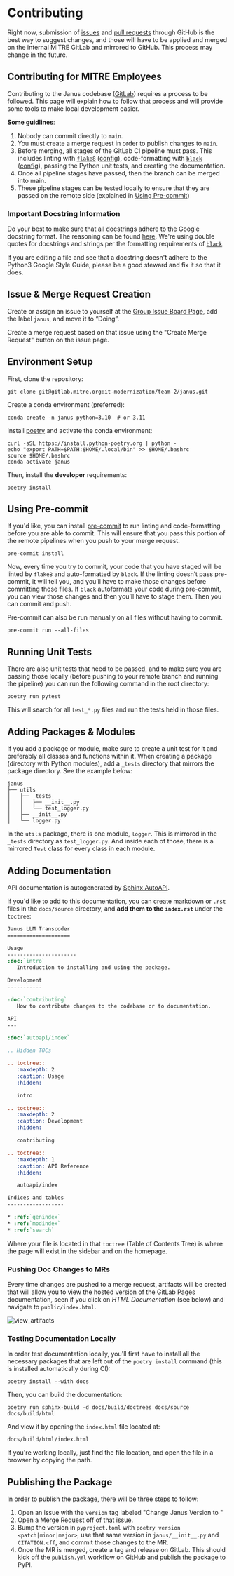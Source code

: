 # Contributing

Right now, submission of [issues](https://github.com/janus-llm/janus-llm/issues) and [pull requests](https://github.com/janus-llm/janus-llm/pulls) through GitHub is the best way to suggest changes, and those will have to be applied and merged on the internal MITRE GitLab and mirrored to GitHub. This process may change in the future.

## Contributing for MITRE Employees

Contributing to the Janus codebase ([GitLab](https://gitlab.mitre.org/it-modernization/team-2/janus)) requires a process to be followed. This page will explain how to follow that process and will provide some tools to make local development easier.

**Some guidlines**:
  1. Nobody can commit directly to `main`.
  2. You must create a merge request in order to publish changes to `main`.
  3. Before merging, all stages of the GitLab CI pipeline must pass. This includes linting with [`flake8`](https://flake8.pycqa.org/en/latest/) ([config](https://gitlab.mitre.org/it-modernization/team-2/janus/-/blob/main/.flake8)), code-formatting with [`black`](https://github.com/psf/black) ([config](https://gitlab.mitre.org/it-modernization/team-2/janus/-/blob/main/pyproject.toml)), passing the Python unit tests, and creating the documentation.
  4. Once all pipeline stages have passed, then the branch can be merged into main.
  5. These pipeline stages can be tested locally to ensure that they are passed on the remote side (explained in [Using Pre-commit](#using-pre-commit))

### Important Docstring Information

Do your best to make sure that all docstrings adhere to the Google docstring format. The reasoning can be found [here](https://www.sphinx-doc.org/en/main/usage/extensions/napoleon.html). We're using double quotes for docstrings and strings per the formatting requirements of [`black`](https://github.com/psf/black).

If you are editing a file and see that a docstring doesn't adhere to the Python3 Google Style Guide, please be a good steward and fix it so that it does.

## Issue & Merge Request Creation
Create or assign an issue to yourself at the [Group Issue Board Page](https://gitlab.mitre.org/groups/it-modernization/team-2/-/boards), add the label `janus`, and move it to “Doing”.

Create a merge request based on that issue using the "Create Merge Request" button on the issue page.

## Environment Setup

First, clone the repository:

```shell
git clone git@gitlab.mitre.org:it-modernization/team-2/janus.git
```

Create a conda environment (preferred):

```shell
conda create -n janus python=3.10  # or 3.11
```

Install [poetry](https://python-poetry.org/) and activate the conda environment:

```shell
curl -sSL https://install.python-poetry.org | python -
echo "export PATH=$PATH:$HOME/.local/bin" >> $HOME/.bashrc
source $HOME/.bashrc
conda activate janus
```

Then, install the **developer** requirements:

```shell
poetry install
```

## Using Pre-commit

If you'd like, you can install [pre-commit](https://pre-commit.com/) to run linting and code-formatting before you are able to commit. This will ensure that you pass this portion of the remote pipelines when you push to your merge request.

```shell
pre-commit install
```

Now, every time you try to commit, your code that you have staged will be linted by `flake8` and auto-formatted by `black`. If the linting doesn’t pass pre-commit, it will tell you, and you’ll have to make those changes before committing those files. If `black` autoformats your code during pre-commit, you can view those changes and then you’ll have to stage them. Then you can commit and push.

Pre-commit can also be run manually on all files without having to commit.

```shell
pre-commit run --all-files
```

## Running Unit Tests

There are also unit tests that need to be passed, and to make sure you are passing those locally (before pushing to your remote branch and running the pipeline) you can run the following command in the root directory:

```shell
poetry run pytest
```

This will search for all `test_*.py` files and run the tests held in those files.

## Adding Packages & Modules

If you add a package or module, make sure to create a unit test for it and preferably all classes and functions within it. When creating a package (directory with Python modules), add a `_tests` directory that mirrors the package directory. See the example below:

```
janus
├── utils
│   ├── _tests
│   │   ├── __init__.py
│   │   └── test_logger.py
│   ├── __init__.py
│   └── logger.py
```

In the `utils` package, there is one module, `logger`. This is mirrored in the `_tests` directory as `test_logger.py`. And inside each of those, there is a mirrored `Test` class for every class in each module.

## Adding Documentation

API documentation is autogenerated by [Sphinx AutoAPI](https://sphinx-autoapi.readthedocs.io/en/latest/).

If you'd like to add to this documentation, you can create markdown or `.rst` files in the `docs/source` directory, and **add them to the `index.rst`** under the `toctree`:

```rst
Janus LLM Transcoder
====================

Usage
----------------------
:doc:`intro`
   Introduction to installing and using the package.

Development
-----------

:doc:`contributing`
   How to contribute changes to the codebase or to documentation.

API
---

:doc:`autoapi/index`

.. Hidden TOCs

.. toctree::
   :maxdepth: 2
   :caption: Usage
   :hidden:

   intro

.. toctree::
   :maxdepth: 2
   :caption: Development
   :hidden:

   contributing

.. toctree::
   :maxdepth: 1
   :caption: API Reference
   :hidden:

   autoapi/index

Indices and tables
------------------

* :ref:`genindex`
* :ref:`modindex`
* :ref:`search`

```

Where your file is located in that `toctree` (Table of Contents Tree) is where the page will exist in the sidebar and on the homepage.

### Pushing Doc Changes to MRs

Every time changes are pushed to a merge request, artifacts will be created that will allow you to view the hosted version of the GitLab Pages documentation, seen if you click on _HTML Documentation_ (see below) and navigate to `public/index.html`.

![view_artifacts](_static/html_documentation.png)

### Testing Documentation Locally

In order test documentation locally, you'll first have to install all the necessary packages that are left out of the `poetry install` command (this is installed automatically during CI):

```shell
poetry install --with docs
```

Then, you can build the documentation:

```shell
poetry run sphinx-build -d docs/build/doctrees docs/source docs/build/html
```

And view it by opening the `index.html` file located at:

```
docs/build/html/index.html
```

If you're working locally, just find the file location, and open the file in a browser by copying the path.

## Publishing the Package

In order to publish the package, there will be three steps to follow:

1. Open an issue with the `version` tag labeled "Change Janus Version to <Version Number>"
2. Open a Merge Request off of that issue.
3. Bump the version in `pyproject.toml` with `poetry version <patch|minor|major>`, use that same version in `janus/__init__.py` and `CITATION.cff`, and commit those changes to the MR.
4. Once the MR is merged, create a tag and release on GitLab. This should kick off the `publish.yml` workflow on GitHub and publish the package to PyPI.
